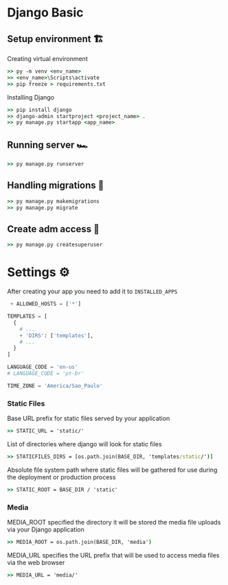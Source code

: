 # Django Basic


## Setup environment 🏗

Creating virtual environment
```cmd
>> py -m venv <env_name>
>> <env_name>\Scripts\activate
>> pip freeze > requirements.txt
```

Installing Django
```cmd
>> pip install django
>> django-admin startproject <project_name> .
>> py manage.py startapp <app_name>
```

## Running server 🏎
```cmd
>> py manage.py runserver
```


## Handling migrations 🧩
```cmd
>> py manage.py makemigrations
>> py manage.py migrate
```

## Create adm access 👑
```cmd
>> py manage.py createsuperuser
```

# Settings ⚙
After creating your app you need to add it to `INSTALLED_APPS`

```python
 + ALLOWED_HOSTS = ['*']
```

```python
TEMPLATES = [
  {
    # ...
    + 'DIRS': ['templates'],
    # ...
  }
]
```
```python
LANGUAGE_CODE = 'en-us'
# LANGUAGE_CODE = 'pt-br'
```

```python
TIME_ZONE = 'America/Sao_Paulo'
```

### Static Files
Base URL prefix for static files served by your application
```cmd
>> STATIC_URL = 'static/'
```
List of directories where django will look for static files
```cmd
>> STATICFILES_DIRS = [os.path.join(BASE_DIR, 'templates/static/')]
```
Absolute file system path where static files will be gathered for use during the deployment or production process
```cmd
>> STATIC_ROOT = BASE_DIR / 'static'
```

### Media
MEDIA_ROOT specified the directory it will be stored the media file uploads via your Django application
```cmd
>> MEDIA_ROOT = os.path.join(BASE_DIR, 'media')
```
MEDIA_URL specifies the URL prefix that will be used to access media files via the web browser
```cmd
>> MEDIA_URL = 'media/'
```



